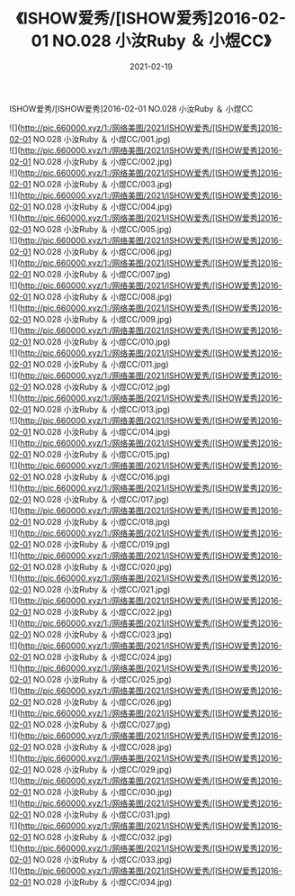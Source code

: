 ﻿---
layout: post
title:  《ISHOW爱秀/[ISHOW爱秀]2016-02-01 NO.028 小汝Ruby ＆ 小煜CC》
date:   2021-02-19
img: http://pic.660000.xyz/1:/网络美图/2021/ISHOW爱秀/[ISHOW爱秀]2016-02-01 NO.028 小汝Ruby ＆ 小煜CC/000.jpg
categories: [美女, 清纯, 唯美]
---

ISHOW爱秀/[ISHOW爱秀]2016-02-01 NO.028 小汝Ruby ＆ 小煜CC

 ![](http://pic.660000.xyz/1:/网络美图/2021/ISHOW爱秀/[ISHOW爱秀]2016-02-01 NO.028 小汝Ruby ＆ 小煜CC/001.jpg) <br>![](http://pic.660000.xyz/1:/网络美图/2021/ISHOW爱秀/[ISHOW爱秀]2016-02-01 NO.028 小汝Ruby ＆ 小煜CC/002.jpg) <br>![](http://pic.660000.xyz/1:/网络美图/2021/ISHOW爱秀/[ISHOW爱秀]2016-02-01 NO.028 小汝Ruby ＆ 小煜CC/003.jpg) <br>![](http://pic.660000.xyz/1:/网络美图/2021/ISHOW爱秀/[ISHOW爱秀]2016-02-01 NO.028 小汝Ruby ＆ 小煜CC/004.jpg) <br>![](http://pic.660000.xyz/1:/网络美图/2021/ISHOW爱秀/[ISHOW爱秀]2016-02-01 NO.028 小汝Ruby ＆ 小煜CC/005.jpg) <br>![](http://pic.660000.xyz/1:/网络美图/2021/ISHOW爱秀/[ISHOW爱秀]2016-02-01 NO.028 小汝Ruby ＆ 小煜CC/006.jpg) <br>![](http://pic.660000.xyz/1:/网络美图/2021/ISHOW爱秀/[ISHOW爱秀]2016-02-01 NO.028 小汝Ruby ＆ 小煜CC/007.jpg) <br>![](http://pic.660000.xyz/1:/网络美图/2021/ISHOW爱秀/[ISHOW爱秀]2016-02-01 NO.028 小汝Ruby ＆ 小煜CC/008.jpg) <br>![](http://pic.660000.xyz/1:/网络美图/2021/ISHOW爱秀/[ISHOW爱秀]2016-02-01 NO.028 小汝Ruby ＆ 小煜CC/009.jpg) <br>![](http://pic.660000.xyz/1:/网络美图/2021/ISHOW爱秀/[ISHOW爱秀]2016-02-01 NO.028 小汝Ruby ＆ 小煜CC/010.jpg) <br>![](http://pic.660000.xyz/1:/网络美图/2021/ISHOW爱秀/[ISHOW爱秀]2016-02-01 NO.028 小汝Ruby ＆ 小煜CC/011.jpg) <br>![](http://pic.660000.xyz/1:/网络美图/2021/ISHOW爱秀/[ISHOW爱秀]2016-02-01 NO.028 小汝Ruby ＆ 小煜CC/012.jpg) <br>![](http://pic.660000.xyz/1:/网络美图/2021/ISHOW爱秀/[ISHOW爱秀]2016-02-01 NO.028 小汝Ruby ＆ 小煜CC/013.jpg) <br>![](http://pic.660000.xyz/1:/网络美图/2021/ISHOW爱秀/[ISHOW爱秀]2016-02-01 NO.028 小汝Ruby ＆ 小煜CC/014.jpg) <br>![](http://pic.660000.xyz/1:/网络美图/2021/ISHOW爱秀/[ISHOW爱秀]2016-02-01 NO.028 小汝Ruby ＆ 小煜CC/015.jpg) <br>![](http://pic.660000.xyz/1:/网络美图/2021/ISHOW爱秀/[ISHOW爱秀]2016-02-01 NO.028 小汝Ruby ＆ 小煜CC/016.jpg) <br>![](http://pic.660000.xyz/1:/网络美图/2021/ISHOW爱秀/[ISHOW爱秀]2016-02-01 NO.028 小汝Ruby ＆ 小煜CC/017.jpg) <br>![](http://pic.660000.xyz/1:/网络美图/2021/ISHOW爱秀/[ISHOW爱秀]2016-02-01 NO.028 小汝Ruby ＆ 小煜CC/018.jpg) <br>![](http://pic.660000.xyz/1:/网络美图/2021/ISHOW爱秀/[ISHOW爱秀]2016-02-01 NO.028 小汝Ruby ＆ 小煜CC/019.jpg) <br>![](http://pic.660000.xyz/1:/网络美图/2021/ISHOW爱秀/[ISHOW爱秀]2016-02-01 NO.028 小汝Ruby ＆ 小煜CC/020.jpg) <br>![](http://pic.660000.xyz/1:/网络美图/2021/ISHOW爱秀/[ISHOW爱秀]2016-02-01 NO.028 小汝Ruby ＆ 小煜CC/021.jpg) <br>![](http://pic.660000.xyz/1:/网络美图/2021/ISHOW爱秀/[ISHOW爱秀]2016-02-01 NO.028 小汝Ruby ＆ 小煜CC/022.jpg) <br>![](http://pic.660000.xyz/1:/网络美图/2021/ISHOW爱秀/[ISHOW爱秀]2016-02-01 NO.028 小汝Ruby ＆ 小煜CC/023.jpg) <br>![](http://pic.660000.xyz/1:/网络美图/2021/ISHOW爱秀/[ISHOW爱秀]2016-02-01 NO.028 小汝Ruby ＆ 小煜CC/024.jpg) <br>![](http://pic.660000.xyz/1:/网络美图/2021/ISHOW爱秀/[ISHOW爱秀]2016-02-01 NO.028 小汝Ruby ＆ 小煜CC/025.jpg) <br>![](http://pic.660000.xyz/1:/网络美图/2021/ISHOW爱秀/[ISHOW爱秀]2016-02-01 NO.028 小汝Ruby ＆ 小煜CC/026.jpg) <br>![](http://pic.660000.xyz/1:/网络美图/2021/ISHOW爱秀/[ISHOW爱秀]2016-02-01 NO.028 小汝Ruby ＆ 小煜CC/027.jpg) <br>![](http://pic.660000.xyz/1:/网络美图/2021/ISHOW爱秀/[ISHOW爱秀]2016-02-01 NO.028 小汝Ruby ＆ 小煜CC/028.jpg) <br>![](http://pic.660000.xyz/1:/网络美图/2021/ISHOW爱秀/[ISHOW爱秀]2016-02-01 NO.028 小汝Ruby ＆ 小煜CC/029.jpg) <br>![](http://pic.660000.xyz/1:/网络美图/2021/ISHOW爱秀/[ISHOW爱秀]2016-02-01 NO.028 小汝Ruby ＆ 小煜CC/030.jpg) <br>![](http://pic.660000.xyz/1:/网络美图/2021/ISHOW爱秀/[ISHOW爱秀]2016-02-01 NO.028 小汝Ruby ＆ 小煜CC/031.jpg) <br>![](http://pic.660000.xyz/1:/网络美图/2021/ISHOW爱秀/[ISHOW爱秀]2016-02-01 NO.028 小汝Ruby ＆ 小煜CC/032.jpg) <br>![](http://pic.660000.xyz/1:/网络美图/2021/ISHOW爱秀/[ISHOW爱秀]2016-02-01 NO.028 小汝Ruby ＆ 小煜CC/033.jpg) <br>![](http://pic.660000.xyz/1:/网络美图/2021/ISHOW爱秀/[ISHOW爱秀]2016-02-01 NO.028 小汝Ruby ＆ 小煜CC/034.jpg) <br>